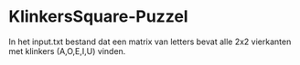 # KlinkersSquare-Puzzel
In het input.txt bestand dat een matrix van letters bevat alle 2x2 vierkanten met klinkers (A,O,E,I,U) vinden.
